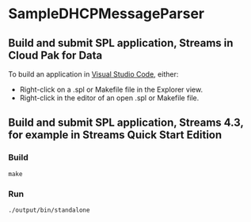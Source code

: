# SampleDHCPMessageParser

## Build and submit SPL application, Streams in Cloud Pak for Data

To build an application in [Visual Studio Code](https://marketplace.visualstudio.com/items?itemName=IBM.ibm-streams), either:

* Right-click on a .spl or Makefile file in the Explorer view.
* Right-click in the editor of an open .spl or Makefile file.

## Build and submit SPL application, Streams 4.3, for example in Streams Quick Start Edition

### Build

`make`

### Run

`./output/bin/standalone`

